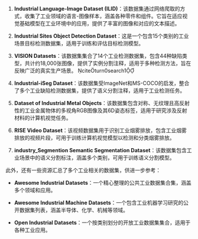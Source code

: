 1. **Industrial Language-Image Dataset (ILID)**：该数据集通过网络爬取的方式，收集了工业领域的语言-图像样本，涵盖各种零件和组件。它旨在适应视觉基础模型在工业环境中的应用，提供了丰富的图像和对应的文本描述。 

2. **Industrial Sites Object Detection Dataset**：这是一个包含15个类别的工业场景目标检测数据集，适用于训练和评估目标检测模型。

3. **VISION Datasets**：该数据集集合了14个工业检测数据集，包含44种缺陷类型，共计约18,000张图像，提供了实例分割注释，适用于多种检测方法，旨在反映广泛的真实生产场景。 citeturn0search1

4. **Industrial-iSeg Dataset**：该数据集受ImageNet和MS-COCO的启发，整合了多个工业缺陷检测数据集，提供了语义分割注释，适用于工业检测任务。

5. **Dataset of Industrial Metal Objects**：该数据集包含对称、无纹理且高反射性的工业金属物体的多视角RGB图像及其6D姿态标签，适用于研究涉及反射材料的计算机视觉任务。 
6. **RISE Video Dataset**：该视频数据集用于识别工业烟雾排放，包含工业烟雾排放的视频片段，可用于训练计算机视觉模型以检测和分类烟雾排放。 

7. **industry_Segmention Semantic Segmentation Dataset**：该数据集包含工业场景中的语义分割标注，涵盖多个类别，可用于训练语义分割模型。 

此外，还有一些资源汇总了多个工业相关的数据集，供进一步参考：

- **Awesome Industrial Datasets**：一个精心整理的公共工业数据集合集，涵盖多个领域和应用。 

- **Awesome Industrial Machine Datasets**：一个包含工业机器学习研究的公开数据集列表，涵盖半导体、化学、机械等领域。

- **Open Industrial Datasets**：一个按类别划分的开放工业数据集集合，适用于各种工业应用。
